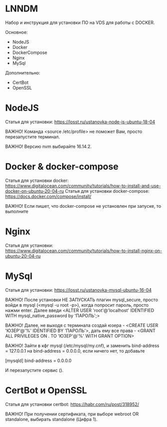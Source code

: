 # LNNDM
Набор и инструкция для установки ПО на VDS для работы с DOCKER.

Основное:
- NodeJS
- Docker
- DockerCompose
- Nginx
- MySql

Дополнительно:
- CertBot
- OpenSSL
# NodeJS
Статья для установки: https://losst.ru/ustanovka-node-js-ubuntu-18-04

ВАЖНО! Команда <source /etc/profile> не поможет Вам, просто перезапустите терминал.

ВАЖНО! Версию nvm выбирайте 16.14.2.
# Docker & docker-compose
Статья для установки docker: https://www.digitalocean.com/community/tutorials/how-to-install-and-use-docker-on-ubuntu-20-04-ru
Статья для установки docker-compose: https://docs.docker.com/compose/install/

ВАЖНО! Если пишет, что docker-compose не установлен при запуске, то выполните <sudo apt-get install docker-compose>
# Nginx
Статья для установки: https://www.digitalocean.com/community/tutorials/how-to-install-nginx-on-ubuntu-20-04-ru
# MySql
Статья для установки: https://losst.ru/ustanovka-mysql-ubuntu-16-04

ВАЖНО! После установки НЕ ЗАПУСКАТЬ плагин mysql_secure, просто войди в mysql (<mysql -u root -p>), когда попросит пароль, просто нажми enter. Далее введи <ALTER USER 'root'@'localhost' IDENTIFIED WITH mysql_native_password by 'ПАРОЛЬ';>
  
ВАЖНО! Далее, не выходя с терминала создай юзера - <CREATE USER 'ЮЗЕР'@'%' IDENTIFIED BY 'ПАРОЛЬ'>, дать ему все права - <GRANT ALL PRIVILEGES ON *.* TO 'ЮЗЕР'@'%' WITH GRANT OPTION>
  
ВАЖНО! Зайти в кфг mysql (/etc/mysql/my.cnf), и заменить bind-address = 127.0.0.1 на bind-address = 0.0.0.0, если ничего нет, то добавьте
  
[mysqld]
bind-address = 0.0.0.0

И перезапустите сервис (<sudo systemctl restart mysql>).
# CertBot и OpenSSL
Статья для установки certbot: https://habr.com/ru/post/318952/
  
ВАЖНО! При получении сертификата, при выборе webroot OR standalone, выбирать standalone (Цифра 1).
